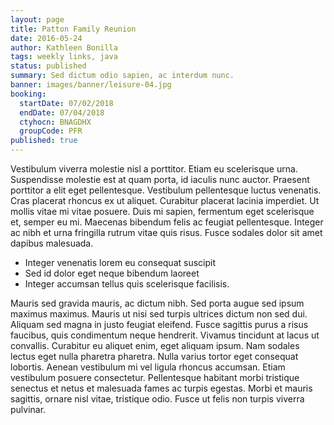 ```yaml
---
layout: page
title: Patton Family Reunion
date: 2016-05-24
author: Kathleen Bonilla
tags: weekly links, java
status: published
summary: Sed dictum odio sapien, ac interdum nunc.
banner: images/banner/leisure-04.jpg
booking:
  startDate: 07/02/2018
  endDate: 07/04/2018
  ctyhocn: BNAGDHX
  groupCode: PFR
published: true
---
```

Vestibulum viverra molestie nisl a porttitor. Etiam eu scelerisque urna. Suspendisse molestie est at quam porta, id iaculis nunc auctor. Praesent porttitor a elit eget pellentesque. Vestibulum pellentesque luctus venenatis. Cras placerat rhoncus ex ut aliquet. Curabitur placerat lacinia imperdiet. Ut mollis vitae mi vitae posuere. Duis mi sapien, fermentum eget scelerisque et, semper eu mi. Maecenas bibendum felis ac feugiat pellentesque. Integer ac nibh et urna fringilla rutrum vitae quis risus. Fusce sodales dolor sit amet dapibus malesuada.

* Integer venenatis lorem eu consequat suscipit
* Sed id dolor eget neque bibendum laoreet
* Integer accumsan tellus quis scelerisque facilisis.

Mauris sed gravida mauris, ac dictum nibh. Sed porta augue sed ipsum maximus maximus. Mauris ut nisi sed turpis ultrices dictum non sed dui. Aliquam sed magna in justo feugiat eleifend. Fusce sagittis purus a risus faucibus, quis condimentum neque hendrerit. Vivamus tincidunt at lacus ut convallis. Curabitur eu aliquet enim, eget aliquam ipsum. Nam sodales lectus eget nulla pharetra pharetra. Nulla varius tortor eget consequat lobortis. Aenean vestibulum mi vel ligula rhoncus accumsan. Etiam vestibulum posuere consectetur. Pellentesque habitant morbi tristique senectus et netus et malesuada fames ac turpis egestas. Morbi et mauris sagittis, ornare nisl vitae, tristique odio. Fusce ut felis non turpis viverra pulvinar.

